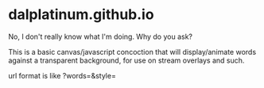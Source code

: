 # dalplatinum.github.io
No, I don't really know what I'm doing.  Why do you ask?

This is a basic canvas/javascript concoction that will display/animate words against a transparent background, for use on stream overlays and such.

url format is like ?words=<whatever you want it to say>&style=<style>
Style options are:
  		'vanilla',
			'arc',
			'bubbles',
			'solitaire',
			'stickmove',
			'bounce'
Or just leave the style bit off and get a random one.
I'll add more styles as I a) think of them, and b) learn how to make them work.
